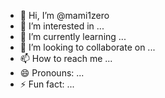 - 👋 Hi, I’m @mami1zero
- 👀 I’m interested in ...
- 🌱 I’m currently learning ...
- 💞️ I’m looking to collaborate on ...
- 📫 How to reach me ...
- 😄 Pronouns: ...
- ⚡ Fun fact: ...

<!---
mami1zero/mami1zero is a ✨ special ✨ repository because its `README.md` (this file) appears on your GitHub profile.
You can click the Preview link to take a look at your changes.
--->
